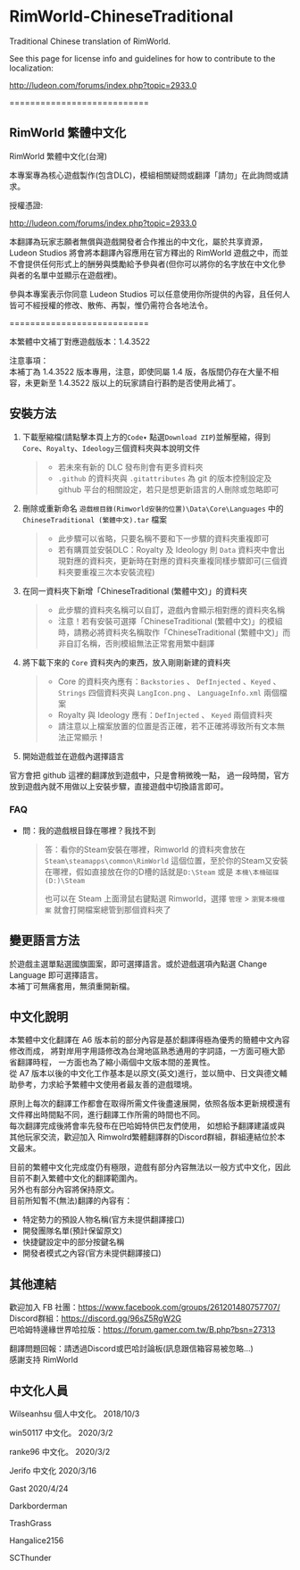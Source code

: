 # RimWorld-ChineseTraditional

Traditional Chinese translation of RimWorld.

See this page for license info and guidelines for how to contribute to the localization:

<http://ludeon.com/forums/index.php?topic=2933.0>

===========================

## RimWorld 繁體中文化

RimWorld 繁體中文化(台灣)

本專案專為核心遊戲製作(包含DLC)，模組相關疑問或翻譯「請勿」在此詢問或請求。

授權憑證:

<http://ludeon.com/forums/index.php?topic=2933.0>

本翻譯為玩家志願者無償與遊戲開發者合作推出的中文化，屬於共享資源，Ludeon Studios 將會將本翻譯內容應用在官方釋出的 RimWorld 遊戲之中，而並不會提供任何形式上的酬勞與獎勵給予參與者(但你可以將你的名字放在中文化參與者的名單中並顯示在遊戲裡)。

參與本專案表示你同意 Ludeon Studios 可以任意使用你所提供的內容，且任何人皆可不經授權的修改、散佈、再製，惟仍需符合各地法令。

===========================

本繁體中文補丁對應遊戲版本：1.4.3522

注意事項：  
本補丁為 1.4.3522 版本專用，注意，即使同屬 1.4 版，各版間仍存在大量不相容，未更新至 1.4.3522 版以上的玩家請自行斟酌是否使用此補丁。

## 安裝方法

1. 下載壓縮檔(請點擊本頁上方的`Code▾` 點選`Download ZIP`)並解壓縮，得到`Core`、`Royalty`、`Ideology`三個資料夾與本說明文件
    >
    > - 若未來有新的 DLC 發布則會有更多資料夾
    > - `.github` 的資料夾與 `.gitattributes` 為 git 的版本控制設定及 github 平台的相關設定，若只是想更新語言的人刪除或忽略即可
    >
2. 刪除或重新命名 `遊戲根目錄(Rimworld安裝的位置)\Data\Core\Languages` 中的 `ChineseTraditional (繁體中文).tar` 檔案
    >
    > - 此步驟可以省略，只要名稱不要和下一步驟的資料夾重複即可
    > - 若有購買並安裝DLC：Royalty 及 Ideology 則 `Data` 資料夾中會出現對應的資料夾，更新時在對應的資料夾重複同樣步驟即可(三個資料夾要重複三次本安裝流程)
    >
3. 在同一資料夾下新增「ChineseTraditional (繁體中文)」的資料夾
    >
    > - 此步驟的資料夾名稱可以自訂，遊戲內會顯示相對應的資料夾名稱
    > - 注意！若有安裝可選擇「ChineseTraditional (繁體中文)」的模組時，請務必將資料夾名稱取作「ChineseTraditional (繁體中文)」而非自訂名稱，否則模組無法正常套用繁中翻譯
    >
4. 將下載下來的 `Core` 資料夾內的東西，放入剛剛新建的資料夾
    >
    > - Core 的資料夾內應有：`Backstories` 、 `DefInjected` 、`Keyed` 、 `Strings` 四個資料夾與 `LangIcon.png` 、 `LanguageInfo.xml` 兩個檔案
    > - Royalty 與 Ideology 應有：`DefInjected` 、 `Keyed` 兩個資料夾
    > - 請注意以上檔案放置的位置是否正確，若不正確將導致所有文本無法正常顯示！
    >
5. 開始遊戲並在遊戲內選擇語言

官方會把 github 這裡的翻譯放到遊戲中，只是會稍微晚一點， 
過一段時間，官方放到遊戲內就不用做以上安裝步驟，直接遊戲中切換語言即可。

### FAQ

- 問：我的遊戲根目錄在哪裡？我找不到
    > 答：看你的Steam安裝在哪裡，Rimworld 的資料夾會放在`Steam\steamapps\common\RimWorld` 這個位置，至於你的Steam又安裝在哪裡，假如直接放在你的D槽的話就是`D:\Steam` 或是 `本機\本機磁碟 (D:)\Steam`
    >
    > 也可以在 Steam 上面滑鼠右鍵點選 Rimworld，選擇 `管理` > `瀏覽本機檔案` 就會打開檔案總管到那個資料夾了

## 變更語言方法

於遊戲主選單點選國旗圖案，即可選擇語言。或於遊戲選項內點選 Change Language 即可選擇語言。  
本補丁可無痛套用，無須重開新檔。

## 中文化說明

本繁體中文化翻譯在 A6 版本前的部分內容是基於翻譯得極為優秀的簡體中文內容修改而成， 
將對岸用字用語修改為台灣地區熟悉通用的字詞語，一方面可極大節省翻譯時程， 
一方面也為了縮小兩個中文版本間的差異性。  
從 A7 版本以後的中文化工作基本是以原文(英文)進行，並以簡中、日文與德文輔助參考，力求給予繁體中文使用者最友善的遊戲環境。

原則上每次的翻譯工作都會在取得所需文件後盡速展開，依照各版本更新規模還有文件釋出時間點不同，進行翻譯工作所需的時間也不同。  
每次翻譯完成後將會率先發布在巴哈姆特供巴友們使用， 
如想給予翻譯建議或與其他玩家交流，歡迎加入 Rimwolrd繁體翻譯群的Discord群組，群組連結位於本文最末。

目前的繁體中文化完成度仍有極限，遊戲有部分內容無法以一般方式中文化，因此目前不劃入繁體中文化的翻譯範圍內。  
另外也有部分內容將保持原文。  
目前所知暫不(無法)翻譯的內容有：

- 特定勢力的預設人物名稱(官方未提供翻譯接口)
- 開發團隊名單(預計保留原文)
- 快捷鍵設定中的部分按鍵名稱
- 開發者模式之內容(官方未提供翻譯接口)

## 其他連結

歡迎加入 FB 社團：<https://www.facebook.com/groups/261201480757707/>  
Discord群組：<https://discord.gg/96sZ5RgW2G>  
巴哈姆特邊緣世界哈拉版：<https://forum.gamer.com.tw/B.php?bsn=27313>  
  
翻譯問題回報：請透過Discord或巴哈討論板(訊息跟信箱容易被忽略...)  
感謝支持 RimWorld

## 中文化人員

Wilseanhsu 個人中文化。 2018/10/3

win50117 中文化。 2020/3/2

ranke96 中文化。 2020/3/2

Jerifo 中文化 2020/3/16

Gast 2020/4/24

Darkborderman

TrashGrass

Hangalice2156

SCThunder
